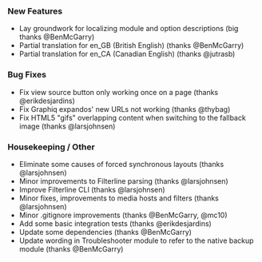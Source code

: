 
### New Features

- Lay groundwork for localizing module and option descriptions (big thanks @BenMcGarry)
- Partial translation for en_GB (British English) (thanks @BenMcGarry)
- Partial translation for en_CA (Canadian English) (thanks @jutrasb)

### Bug Fixes

- Fix view source button only working once on a page (thanks @erikdesjardins)
- Fix Graphiq expandos' new URLs not working (thanks @thybag)
- Fix HTML5 "gifs" overlapping content when switching to the fallback image (thanks @larsjohnsen)

### Housekeeping / Other

- Eliminate some causes of forced synchronous layouts (thanks @larsjohnsen)
- Minor improvements to Filterline parsing (thanks @larsjohnsen)
- Improve Filterline CLI (thanks @larsjohnsen)
- Minor fixes, improvements to media hosts and filters (thanks @larsjohnsen)
- Minor .gitignore improvements (thanks @BenMcGarry, @mc10)
- Add some basic integration tests (thanks @erikdesjardins)
- Update some dependencies (thanks @BenMcGarry)
- Update wording in Troubleshooter module to refer to the native backup module (thanks @BenMcGarry)
